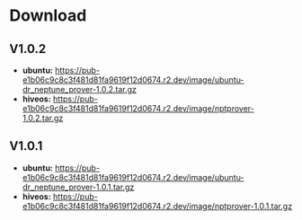# Download
## V1.0.2
- **ubuntu:** https://pub-e1b06c9c8c3f481d81fa9619f12d0674.r2.dev/image/ubuntu-dr_neptune_prover-1.0.2.tar.gz
- **hiveos:** https://pub-e1b06c9c8c3f481d81fa9619f12d0674.r2.dev/image/nptprover-1.0.2.tar.gz

## V1.0.1
- **ubuntu:** https://pub-e1b06c9c8c3f481d81fa9619f12d0674.r2.dev/image/ubuntu-dr_neptune_prover-1.0.1.tar.gz
- **hiveos:** https://pub-e1b06c9c8c3f481d81fa9619f12d0674.r2.dev/image/nptprover-1.0.1.tar.gz

